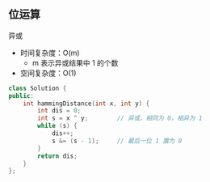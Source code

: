## 位运算

异或

- 时间复杂度：O(m)
  - m 表示异或结果中 1 的个数
- 空间复杂度：O(1)

```c++
class Solution {
public:
    int hammingDistance(int x, int y) {
        int dis = 0;
        int s = x ^ y;        // 异或，相同为 0，相异为 1
        while (s) {
            dis++;
            s &= (s - 1);     // 最后一位 1 置为 0
        }
        return dis;
    }
};
```
